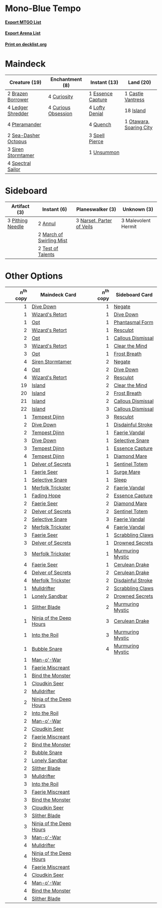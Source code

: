 # Mono-Blue Tempo

#### [Export MTGO List](../collection/Mono-Blue%20Tempo/Mono-Blue%20Tempo.txt)
#### [Export Arena List](../collection/Mono-Blue%20Tempo/Mono-Blue%20Tempo_arena.txt)
#### [Print on decklist.org](http://decklist.org/?deckmain=2%09Brazen%20Borrower%0A1%09Castle%20Vantress%0A4%09Curiosity%0A4%09Curious%20Obsession%0A1%09Essence%20Capture%0A18%09Island%0A4%09Ledger%20Shredder%0A4%09Lofty%20Denial%0A1%09Otawara,%20Soaring%20City%0A4%09Pteramander%0A4%09Quench%0A2%09Sea-Dasher%20Octopus%0A3%09Siren%20Stormtamer%0A4%09Spectral%20Sailor%0A3%09Spell%20Pierce%0A1%09Unsummon&deckside=2%09Annul%0A3%09Malevolent%20Hermit%0A2%09March%20of%20Swirling%20Mist%0A3%09Narset,%20Parter%20of%20Veils%0A3%09Pithing%20Needle%0A2%09Test%20of%20Talents)
# Maindeck

|                                         Creature (19)                                         |                                       Enchantment (8)                                        |                                        Instant (13)                                        |                                            Land (20)                                             |
|-----------------------------------------------------------------------------------------------|----------------------------------------------------------------------------------------------|--------------------------------------------------------------------------------------------|--------------------------------------------------------------------------------------------------|
|2 [Brazen Borrower](http://gatherer.wizards.com/Pages/Card/Details.aspx?multiverseid=473001)   |4 [Curiosity](http://gatherer.wizards.com/Pages/Card/Details.aspx?multiverseid=45240)         |1 [Essence Capture](http://gatherer.wizards.com/Pages/Card/Details.aspx?multiverseid=457181)|1 [Castle Vantress](http://gatherer.wizards.com/Pages/Card/Details.aspx?multiverseid=473204)      |
|4 [Ledger Shredder](http://gatherer.wizards.com/Pages/Card/Details.aspx?multiverseid=555247)   |4 [Curious Obsession](http://gatherer.wizards.com/Pages/Card/Details.aspx?multiverseid=439692)|4 [Lofty Denial](http://gatherer.wizards.com/Pages/Card/Details.aspx?multiverseid=485379)   |18 [Island](http://gatherer.wizards.com/Pages/Card/Details.aspx?multiverseid=439857)              |
|4 [Pteramander](http://gatherer.wizards.com/Pages/Card/Details.aspx?multiverseid=457191)       |                                                                                              |4 [Quench](http://gatherer.wizards.com/Pages/Card/Details.aspx?multiverseid=457192)         |1 [Otawara, Soaring City](http://gatherer.wizards.com/Pages/Card/Details.aspx?multiverseid=548584)|
|2 [Sea-Dasher Octopus](http://gatherer.wizards.com/Pages/Card/Details.aspx?multiverseid=479586)|                                                                                              |3 [Spell Pierce](http://gatherer.wizards.com/Pages/Card/Details.aspx?multiverseid=425876)   |                                                                                                  |
|3 [Siren Stormtamer](http://gatherer.wizards.com/Pages/Card/Details.aspx?multiverseid=435232)  |                                                                                              |1 [Unsummon](http://gatherer.wizards.com/Pages/Card/Details.aspx?multiverseid=136218)       |                                                                                                  |
|4 [Spectral Sailor](http://gatherer.wizards.com/Pages/Card/Details.aspx?multiverseid=466830)   |                                                                                              |                                                                                            |                                                                                                  |


# Sideboard

|                                       Artifact (3)                                        |                                            Instant (6)                                            |                                          Planeswalker (3)                                          |    Unknown (3)    |
|-------------------------------------------------------------------------------------------|---------------------------------------------------------------------------------------------------|----------------------------------------------------------------------------------------------------|-------------------|
|3 [Pithing Needle](http://gatherer.wizards.com/Pages/Card/Details.aspx?multiverseid=129526)|2 [Annul](http://gatherer.wizards.com/Pages/Card/Details.aspx?multiverseid=45976)                  |3 [Narset, Parter of Veils](http://gatherer.wizards.com/Pages/Card/Details.aspx?multiverseid=460988)|3 Malevolent Hermit|
|                                                                                           |2 [March of Swirling Mist](http://gatherer.wizards.com/Pages/Card/Details.aspx?multiverseid=548358)|                                                                                                    |                   |
|                                                                                           |2 [Test of Talents](http://gatherer.wizards.com/Pages/Card/Details.aspx?multiverseid=513536)       |                                                                                                    |                   |


# Other Options

|*n*<sup>th</sup> copy|                                          Maindeck Card                                          |*n*<sup>th</sup> copy|                                       Sideboard Card                                       |
|--------------------:|-------------------------------------------------------------------------------------------------|--------------------:|--------------------------------------------------------------------------------------------|
|                    1|[Dive Down](http://gatherer.wizards.com/Pages/Card/Details.aspx?multiverseid=435205)             |                    1|[Negate](http://gatherer.wizards.com/Pages/Card/Details.aspx?multiverseid=423707)           |
|                    1|[Wizard's Retort](http://gatherer.wizards.com/Pages/Card/Details.aspx?multiverseid=442963)       |                    1|[Dive Down](http://gatherer.wizards.com/Pages/Card/Details.aspx?multiverseid=435205)        |
|                    1|[Opt](http://gatherer.wizards.com/Pages/Card/Details.aspx?multiverseid=442948)                   |                    1|[Phantasmal Form](http://gatherer.wizards.com/Pages/Card/Details.aspx?multiverseid=464010)  |
|                    2|[Wizard's Retort](http://gatherer.wizards.com/Pages/Card/Details.aspx?multiverseid=442963)       |                    1|[Resculpt](http://gatherer.wizards.com/Pages/Card/Details.aspx?multiverseid=513528)         |
|                    2|[Opt](http://gatherer.wizards.com/Pages/Card/Details.aspx?multiverseid=442948)                   |                    1|[Callous Dismissal](http://gatherer.wizards.com/Pages/Card/Details.aspx?multiverseid=460971)|
|                    3|[Wizard's Retort](http://gatherer.wizards.com/Pages/Card/Details.aspx?multiverseid=442963)       |                    1|[Clear the Mind](http://gatherer.wizards.com/Pages/Card/Details.aspx?multiverseid=457178)   |
|                    3|[Opt](http://gatherer.wizards.com/Pages/Card/Details.aspx?multiverseid=442948)                   |                    1|[Frost Breath](http://gatherer.wizards.com/Pages/Card/Details.aspx?multiverseid=220284)     |
|                    4|[Siren Stormtamer](http://gatherer.wizards.com/Pages/Card/Details.aspx?multiverseid=435232)      |                    2|[Negate](http://gatherer.wizards.com/Pages/Card/Details.aspx?multiverseid=423707)           |
|                    4|[Opt](http://gatherer.wizards.com/Pages/Card/Details.aspx?multiverseid=442948)                   |                    2|[Dive Down](http://gatherer.wizards.com/Pages/Card/Details.aspx?multiverseid=435205)        |
|                    4|[Wizard's Retort](http://gatherer.wizards.com/Pages/Card/Details.aspx?multiverseid=442963)       |                    2|[Resculpt](http://gatherer.wizards.com/Pages/Card/Details.aspx?multiverseid=513528)         |
|                   19|[Island](http://gatherer.wizards.com/Pages/Card/Details.aspx?multiverseid=439857)                |                    2|[Clear the Mind](http://gatherer.wizards.com/Pages/Card/Details.aspx?multiverseid=457178)   |
|                   20|[Island](http://gatherer.wizards.com/Pages/Card/Details.aspx?multiverseid=439857)                |                    2|[Frost Breath](http://gatherer.wizards.com/Pages/Card/Details.aspx?multiverseid=220284)     |
|                   21|[Island](http://gatherer.wizards.com/Pages/Card/Details.aspx?multiverseid=439857)                |                    2|[Callous Dismissal](http://gatherer.wizards.com/Pages/Card/Details.aspx?multiverseid=460971)|
|                   22|[Island](http://gatherer.wizards.com/Pages/Card/Details.aspx?multiverseid=439857)                |                    3|[Callous Dismissal](http://gatherer.wizards.com/Pages/Card/Details.aspx?multiverseid=460971)|
|                    1|[Tempest Djinn](http://gatherer.wizards.com/Pages/Card/Details.aspx?multiverseid=442956)         |                    3|[Resculpt](http://gatherer.wizards.com/Pages/Card/Details.aspx?multiverseid=513528)         |
|                    2|[Dive Down](http://gatherer.wizards.com/Pages/Card/Details.aspx?multiverseid=435205)             |                    1|[Disdainful Stroke](http://gatherer.wizards.com/Pages/Card/Details.aspx?multiverseid=420705)|
|                    2|[Tempest Djinn](http://gatherer.wizards.com/Pages/Card/Details.aspx?multiverseid=442956)         |                    1|[Faerie Vandal](http://gatherer.wizards.com/Pages/Card/Details.aspx?multiverseid=473007)    |
|                    3|[Dive Down](http://gatherer.wizards.com/Pages/Card/Details.aspx?multiverseid=435205)             |                    1|[Selective Snare](http://gatherer.wizards.com/Pages/Card/Details.aspx?multiverseid=452803)  |
|                    3|[Tempest Djinn](http://gatherer.wizards.com/Pages/Card/Details.aspx?multiverseid=442956)         |                    1|[Essence Capture](http://gatherer.wizards.com/Pages/Card/Details.aspx?multiverseid=457181)  |
|                    4|[Tempest Djinn](http://gatherer.wizards.com/Pages/Card/Details.aspx?multiverseid=442956)         |                    1|[Diamond Mare](http://gatherer.wizards.com/Pages/Card/Details.aspx?multiverseid=447368)     |
|                    1|[Delver of Secrets](http://gatherer.wizards.com/Pages/Card/Details.aspx?multiverseid=226749)     |                    1|[Sentinel Totem](http://gatherer.wizards.com/Pages/Card/Details.aspx?multiverseid=435404)   |
|                    1|[Faerie Seer](http://gatherer.wizards.com/Pages/Card/Details.aspx?multiverseid=464000)           |                    1|[Surge Mare](http://gatherer.wizards.com/Pages/Card/Details.aspx?multiverseid=447213)       |
|                    1|[Selective Snare](http://gatherer.wizards.com/Pages/Card/Details.aspx?multiverseid=452803)       |                    1|[Sleep](http://gatherer.wizards.com/Pages/Card/Details.aspx?multiverseid=405385)            |
|                    1|[Merfolk Trickster](http://gatherer.wizards.com/Pages/Card/Details.aspx?multiverseid=442944)     |                    2|[Faerie Vandal](http://gatherer.wizards.com/Pages/Card/Details.aspx?multiverseid=473007)    |
|                    1|[Fading Hope](http://gatherer.wizards.com/Pages/Card/Details.aspx?multiverseid=534812)           |                    2|[Essence Capture](http://gatherer.wizards.com/Pages/Card/Details.aspx?multiverseid=457181)  |
|                    2|[Faerie Seer](http://gatherer.wizards.com/Pages/Card/Details.aspx?multiverseid=464000)           |                    2|[Diamond Mare](http://gatherer.wizards.com/Pages/Card/Details.aspx?multiverseid=447368)     |
|                    2|[Delver of Secrets](http://gatherer.wizards.com/Pages/Card/Details.aspx?multiverseid=226749)     |                    2|[Sentinel Totem](http://gatherer.wizards.com/Pages/Card/Details.aspx?multiverseid=435404)   |
|                    2|[Selective Snare](http://gatherer.wizards.com/Pages/Card/Details.aspx?multiverseid=452803)       |                    3|[Faerie Vandal](http://gatherer.wizards.com/Pages/Card/Details.aspx?multiverseid=473007)    |
|                    2|[Merfolk Trickster](http://gatherer.wizards.com/Pages/Card/Details.aspx?multiverseid=442944)     |                    4|[Faerie Vandal](http://gatherer.wizards.com/Pages/Card/Details.aspx?multiverseid=473007)    |
|                    3|[Faerie Seer](http://gatherer.wizards.com/Pages/Card/Details.aspx?multiverseid=464000)           |                    1|[Scrabbling Claws](http://gatherer.wizards.com/Pages/Card/Details.aspx?multiverseid=451173) |
|                    3|[Delver of Secrets](http://gatherer.wizards.com/Pages/Card/Details.aspx?multiverseid=226749)     |                    1|[Drowned Secrets](http://gatherer.wizards.com/Pages/Card/Details.aspx?multiverseid=452789)  |
|                    3|[Merfolk Trickster](http://gatherer.wizards.com/Pages/Card/Details.aspx?multiverseid=442944)     |                    1|[Murmuring Mystic](http://gatherer.wizards.com/Pages/Card/Details.aspx?multiverseid=452795) |
|                    4|[Faerie Seer](http://gatherer.wizards.com/Pages/Card/Details.aspx?multiverseid=464000)           |                    1|[Cerulean Drake](http://gatherer.wizards.com/Pages/Card/Details.aspx?multiverseid=466807)   |
|                    4|[Delver of Secrets](http://gatherer.wizards.com/Pages/Card/Details.aspx?multiverseid=226749)     |                    2|[Cerulean Drake](http://gatherer.wizards.com/Pages/Card/Details.aspx?multiverseid=466807)   |
|                    4|[Merfolk Trickster](http://gatherer.wizards.com/Pages/Card/Details.aspx?multiverseid=442944)     |                    2|[Disdainful Stroke](http://gatherer.wizards.com/Pages/Card/Details.aspx?multiverseid=420705)|
|                    1|[Mulldrifter](http://gatherer.wizards.com/Pages/Card/Details.aspx?multiverseid=389605)           |                    2|[Scrabbling Claws](http://gatherer.wizards.com/Pages/Card/Details.aspx?multiverseid=451173) |
|                    1|[Lonely Sandbar](http://gatherer.wizards.com/Pages/Card/Details.aspx?multiverseid=376401)        |                    2|[Drowned Secrets](http://gatherer.wizards.com/Pages/Card/Details.aspx?multiverseid=452789)  |
|                    1|[Slither Blade](http://gatherer.wizards.com/Pages/Card/Details.aspx?multiverseid=426773)         |                    2|[Murmuring Mystic](http://gatherer.wizards.com/Pages/Card/Details.aspx?multiverseid=452795) |
|                    1|[Ninja of the Deep Hours](http://gatherer.wizards.com/Pages/Card/Details.aspx?multiverseid=74587)|                    3|[Cerulean Drake](http://gatherer.wizards.com/Pages/Card/Details.aspx?multiverseid=466807)   |
|                    1|[Into the Roil](http://gatherer.wizards.com/Pages/Card/Details.aspx?multiverseid=389560)         |                    3|[Murmuring Mystic](http://gatherer.wizards.com/Pages/Card/Details.aspx?multiverseid=452795) |
|                    1|[Bubble Snare](http://gatherer.wizards.com/Pages/Card/Details.aspx?multiverseid=491675)          |                    4|[Murmuring Mystic](http://gatherer.wizards.com/Pages/Card/Details.aspx?multiverseid=452795) |
|                    1|[Man-o'-War](http://gatherer.wizards.com/Pages/Card/Details.aspx?multiverseid=442053)            |                     |                                                                                            |
|                    1|[Faerie Miscreant](http://gatherer.wizards.com/Pages/Card/Details.aspx?multiverseid=398459)      |                     |                                                                                            |
|                    1|[Bind the Monster](http://gatherer.wizards.com/Pages/Card/Details.aspx?multiverseid=503655)      |                     |                                                                                            |
|                    1|[Cloudkin Seer](http://gatherer.wizards.com/Pages/Card/Details.aspx?multiverseid=466808)         |                     |                                                                                            |
|                    2|[Mulldrifter](http://gatherer.wizards.com/Pages/Card/Details.aspx?multiverseid=389605)           |                     |                                                                                            |
|                    2|[Ninja of the Deep Hours](http://gatherer.wizards.com/Pages/Card/Details.aspx?multiverseid=74587)|                     |                                                                                            |
|                    2|[Into the Roil](http://gatherer.wizards.com/Pages/Card/Details.aspx?multiverseid=389560)         |                     |                                                                                            |
|                    2|[Man-o'-War](http://gatherer.wizards.com/Pages/Card/Details.aspx?multiverseid=442053)            |                     |                                                                                            |
|                    2|[Cloudkin Seer](http://gatherer.wizards.com/Pages/Card/Details.aspx?multiverseid=466808)         |                     |                                                                                            |
|                    2|[Faerie Miscreant](http://gatherer.wizards.com/Pages/Card/Details.aspx?multiverseid=398459)      |                     |                                                                                            |
|                    2|[Bind the Monster](http://gatherer.wizards.com/Pages/Card/Details.aspx?multiverseid=503655)      |                     |                                                                                            |
|                    2|[Bubble Snare](http://gatherer.wizards.com/Pages/Card/Details.aspx?multiverseid=491675)          |                     |                                                                                            |
|                    2|[Lonely Sandbar](http://gatherer.wizards.com/Pages/Card/Details.aspx?multiverseid=376401)        |                     |                                                                                            |
|                    2|[Slither Blade](http://gatherer.wizards.com/Pages/Card/Details.aspx?multiverseid=426773)         |                     |                                                                                            |
|                    3|[Mulldrifter](http://gatherer.wizards.com/Pages/Card/Details.aspx?multiverseid=389605)           |                     |                                                                                            |
|                    3|[Into the Roil](http://gatherer.wizards.com/Pages/Card/Details.aspx?multiverseid=389560)         |                     |                                                                                            |
|                    3|[Faerie Miscreant](http://gatherer.wizards.com/Pages/Card/Details.aspx?multiverseid=398459)      |                     |                                                                                            |
|                    3|[Bind the Monster](http://gatherer.wizards.com/Pages/Card/Details.aspx?multiverseid=503655)      |                     |                                                                                            |
|                    3|[Cloudkin Seer](http://gatherer.wizards.com/Pages/Card/Details.aspx?multiverseid=466808)         |                     |                                                                                            |
|                    3|[Slither Blade](http://gatherer.wizards.com/Pages/Card/Details.aspx?multiverseid=426773)         |                     |                                                                                            |
|                    3|[Ninja of the Deep Hours](http://gatherer.wizards.com/Pages/Card/Details.aspx?multiverseid=74587)|                     |                                                                                            |
|                    3|[Man-o'-War](http://gatherer.wizards.com/Pages/Card/Details.aspx?multiverseid=442053)            |                     |                                                                                            |
|                    4|[Mulldrifter](http://gatherer.wizards.com/Pages/Card/Details.aspx?multiverseid=389605)           |                     |                                                                                            |
|                    4|[Ninja of the Deep Hours](http://gatherer.wizards.com/Pages/Card/Details.aspx?multiverseid=74587)|                     |                                                                                            |
|                    4|[Faerie Miscreant](http://gatherer.wizards.com/Pages/Card/Details.aspx?multiverseid=398459)      |                     |                                                                                            |
|                    4|[Cloudkin Seer](http://gatherer.wizards.com/Pages/Card/Details.aspx?multiverseid=466808)         |                     |                                                                                            |
|                    4|[Man-o'-War](http://gatherer.wizards.com/Pages/Card/Details.aspx?multiverseid=442053)            |                     |                                                                                            |
|                    4|[Bind the Monster](http://gatherer.wizards.com/Pages/Card/Details.aspx?multiverseid=503655)      |                     |                                                                                            |
|                    4|[Slither Blade](http://gatherer.wizards.com/Pages/Card/Details.aspx?multiverseid=426773)         |                     |                                                                                            |

